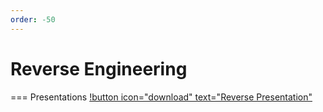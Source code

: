 ```yaml
---
order: -50
---
```


# Reverse Engineering

=== Presentations
[!button icon="download" text="Reverse Presentation"](/files/AdvancedReverse.pptx)
